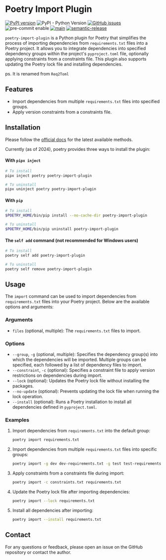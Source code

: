 # Poetry Import Plugin

 [![PyPI version](https://badge.fury.io/py/poetry-import-plugin.svg)](https://badge.fury.io/py/poetry-import-plugin) ![PyPI - Python Version](https://img.shields.io/pypi/pyversions/poetry-import-plugin) [![GitHub issues](https://img.shields.io/github/issues/benbenbang/poetry-import-plugin)](https://github.com/benbenbang/poetry-import-plugin/issues) ![pre-commit enable](https://img.shields.io/badge/pre--commit-enabled-brightgreen?logo=pre-commit&logoColor=white) [![main](https://github.com/benbenbang/poetry-import-plugin/actions/workflows/main.yml/badge.svg)](https://github.com/benbenbang/poetry-import-plugin/actions/workflows/main.yml) [![semantic-release](https://img.shields.io/badge/%20%20%F0%9F%93%A6%F0%9F%9A%80-semantic--release-e10079.svg)](https://semver.org/)


`poetry-import-plugin` is a Python plugin for Poetry that simplifies the process of importing dependencies from `requirements.txt` files into a Poetry project. It allows you to integrate dependencies into specified dependency groups within the project's `pyproject.toml` file, optionally applying constraints from a constraints file. This plugin also supports updating the Poetry lock file and installing dependencies.

ps. It is renamed from `Req2Toml`




## Features

- Import dependencies from multiple `requirements.txt` files into specified groups.
- Apply version constraints from a constraints file.



## Installation

Please follow the [official docs](https://python-poetry.org/docs/plugins/#using-plugins) for the latest available methods.

Currently (as of 2024), poetry provides three ways to install the plugin:

#### With `pipx inject`

```bash
# To install
pipx inject poetry poetry-import-plugin

# To uninstall
pipx uninject poetry poetry-import-plugin
```



#### With `pip`

```bash
# To install
$POETRY_HOME/bin/pip install --no-cache-dir poetry-import-plugin

# To uninstall
$POETRY_HOME/bin/pip uninstall poetry-import-plugin
```



#### The `self add` command (not recommended for Windows users)

```bash
# To install
poetry self add poetry-import-plugin

# To uninstall
poetry self remove poetry-import-plugin
```



## Usage

The `import` command can be used to import dependencies from `requirements.txt` files into your Poetry project. Below are the available options and arguments:

### Arguments

- `files` (optional, multiple): The `requirements.txt` files to import.

### Options

- `--group`, `-g` (optional, multiple): Specifies the dependency group(s) into which the dependencies will be imported. Multiple groups can be specified, each followed by a list of dependency files to import.
- `--constraint`, `-c` (optional): Specifies a constraint file to apply version restrictions on dependencies during import.
- `--lock` (optional): Updates the Poetry lock file without installing the packages.
- `--no-update` (optional): Prevents updating the lock file when running the lock operation.
- `--install` (optional): Runs a Poetry installation to install all dependencies defined in `pyproject.toml`.

### Examples

1. Import dependencies from `requirements.txt` into the default group:

   ```bash
   poetry import requirements.txt
   ```

2. Import dependencies from multiple `requirements.txt` files into specific groups:

   ```bash
   poetry import -g dev dev-requirements.txt -g test test-requirements.txt
   ```

3. Apply constraints from a constraints file during import:

   ```bash
   poetry import -c constraints.txt requirements.txt
   ```

4. Update the Poetry lock file after importing dependencies:

   ```bash
   poetry import --lock requirements.txt
   ```

5. Install all dependencies after importing:

   ```bash
   poetry import --install requirements.txt
   ```



## Contact

For any questions or feedback, please open an issue on the GitHub repository or contact the author.
